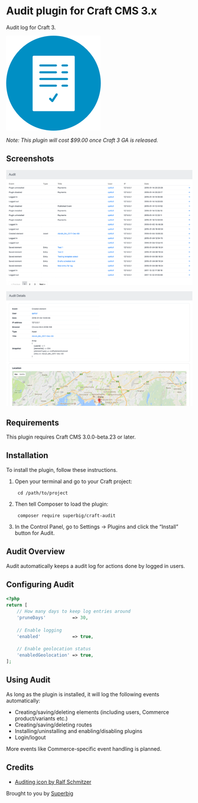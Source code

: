 # Audit plugin for Craft CMS 3.x

Audit log for Craft 3.

![Plugin icon](resources/img/icon.png)

_Note: This plugin will cost $99.00 once Craft 3 GA is released._

## Screenshots

![Screenshot of index view](resources/screenshots/audit-index.png)

![Screenshot of details view](resources/screenshots/audit-details.png)

## Requirements

This plugin requires Craft CMS 3.0.0-beta.23 or later.

## Installation

To install the plugin, follow these instructions.

1. Open your terminal and go to your Craft project:

        cd /path/to/project

2. Then tell Composer to load the plugin:

        composer require superbig/craft-audit

3. In the Control Panel, go to Settings → Plugins and click the “Install” button for Audit.

## Audit Overview

Audit automatically keeps a audit log for actions done by logged in users.

## Configuring Audit

```php
<?php
return [
    // How many days to keep log entries around
    'pruneDays'          => 30,

    // Enable logging
    'enabled'            => true,

    // Enable geolocation status
    'enabledGeolocation' => true,
];
```

## Using Audit

As long as the plugin is installed, it will log the following events automatically:

- Creating/saving/deleting elements (including users, Commerce product/variants etc.)
- Creating/saving/deleting routes
- Installing/uninstalling and enabling/disabling plugins
- Login/logout

More events like Commerce-specific event handling is planned.

## Credits

- [Auditing icon by Ralf Schmitzer](https://thenounproject.com/term/auditing/960985)

Brought to you by [Superbig](https://superbig.co)
